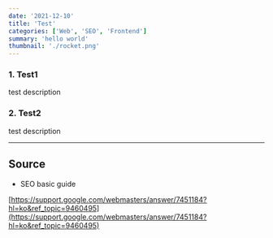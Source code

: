 ```yaml
---
date: '2021-12-10'
title: 'Test'
categories: ['Web', 'SEO', 'Frontend']
summary: 'hello world'
thumbnail: './rocket.png'
---
```


### 1. Test1

test description

### 2. Test2

test description

---

## Source

- SEO basic guide

[https://support.google.com/webmasters/answer/7451184?hl=ko&ref_topic=9460495](https://support.google.com/webmasters/answer/7451184?hl=ko&ref_topic=9460495)
